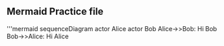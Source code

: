 ## Mermaid Practice file

'''mermaid
sequenceDiagram
    actor Alice
    actor Bob
    Alice->>Bob: Hi Bob
    Bob->>Alice: Hi Alice
